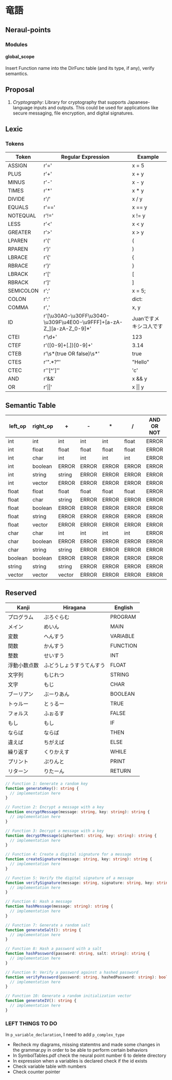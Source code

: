 # 竜語
## Neraul-points

### Modules
#### global_scope
Insert Function name into the DirFunc table (and its type, if any), verify semantics.


## Proposal
1. $Cryptography$: Library for cryptography that supports Japanese-language inputs and outputs. This could be used for applications like secure messaging, file encryption, and digital signatures.

## Lexic
### Tokens
| Token| Regular Expression| Example|
| ------------ | ------------------------ | -------- |
| ASSIGN       | r'='                     | x = 5   |
| PLUS         | r'\+'                    | x + y   |
| MINUS        | r'-'                     | x - y   |
| TIMES        | r'\*'                    | x * y   |
| DIVIDE       | r'/'                     | x / y   |
| EQUALS       | r'=='                    | x == y  |
| NOTEQUAL     | r'!='                    | x != y  |
| LESS         | r'<'                     | x < y   |
| GREATER      | r'>'                     | x > y   |
| LPAREN       | r'\('                    | (       |
| RPAREN       | r'\)'                    | )       |
| LBRACE       | r'\{'                    | {       |
| RBRACE       | r'\}'                    | }       |
| LBRACK       | r'\['                    | [       |
| RBRACK       | r'\]'                    | ]       |
| SEMICOLON    | r';'                     | x = 5;  |
| COLON        | r':'                     | dict:   |
| COMMA        | r','                     | x, y    |
| ID           | r'[\u30A0-\u30FF\u3040-\u309F\u4E00-\u9FFF]+[a-zA-Z_][a-zA-Z_0-9]*' |Juanですメキシコ人です |
| CTEI         | r'\d+'                   | 123     |
| CTEF         | r'([0-9]+[.])[0-9]+'     | 3.14    |
| CTEB         | r'\s*(true OR false)\s*'    | true    |
| CTES         | r'\".*?\"'               | "Hello" |
| CTEC         | r'\'[^\']\''             | 'c'     |
| AND          | r'&&'                    | x && y  |
| OR           | r'\|\|'                  | x \|\| y|



## Semantic Table
| left_op | right_op | +      | -     | *     | /     | AND OR NOT | > < <= >= != == | =       |
| ------- | -------- | ------ | ----- | ----- | ----- | ---------- | --------------- | ------- |
| int     | int      | int    | int   | int   | float | ERROR      | boolean         | int     |
| int     | float    | float  | float | float | float | ERROR      | boolean         | float   |
| int     | char     | int    | int   | int   | int   | ERROR      | boolean         | int     |
| int     | boolean  | ERROR  | ERROR | ERROR | ERROR | ERROR      | ERROR           | ERROR   |
| int     | string   | string | ERROR | ERROR | ERROR | ERROR      | boolean         | ERROR   |
| int     | vector   | ERROR  | ERROR | ERROR | ERROR | ERROR      | ERROR           | ERROR   | 
| float   | float    | float  | float | float | float | ERROR      | boolean         | float   |
| float   | char     | string | ERROR | ERROR | ERROR | ERROR      | boolean         | ERROR   |
| float   | boolean  | ERROR  | ERROR | ERROR | ERROR | ERROR      | ERROR           | ERROR   |
| float   | string   | ERROR  | ERROR | ERROR | ERROR | ERROR      | boolean         | ERROR   |
| float   | vector   | ERROR  | ERROR | ERROR | ERROR | ERROR      | ERROR           | ERROR   |
| char    | char     | int    | int   | int   | int   | ERROR      | boolean         | char    |
| char    | boolean  | ERROR  | ERROR | ERROR | ERROR | ERROR      | ERROR           | ERROR   |
| char    | string   | string | ERROR | ERROR | ERROR | ERROR      | boolean         | ERROR   |
| boolean | boolean  | ERROR  | ERROR | ERROR | ERROR | ERROR      | boolean         | boolean |
| string  | string   | string | ERROR | ERROR | ERROR | ERROR      | boolean         | ERROR   |
| vector  | vector   | vector | ERROR | ERROR | ERROR | ERROR      | boolean         | ERROR   |


## Reserved 
| Kanji        | Hiragana                 | English  |
| ------------ | ------------------------ | -------- |
| プログラム   | ぷろぐらむ               | PROGRAM  |
| メイン       | めいん                   | MAIN     |
| 変数         | へんすう                 | VARIABLE |
| 関数         | かんすう                 | FUNCTION |
| 整数         | せいすう                 | INT      |
| 浮動小数点数 | ふどうしょうすうてんすう | FLOAT    |
| 文字列       | もじれつ                 | STRING   |
| 文字         | もじ                     | CHAR     |
| ブーリアン   | ぶーりあん               | BOOLEAN  |
| トゥルー     | とぅるー                 | TRUE     |
| フォルス     | ふぉるす                 | FALSE    |
| もし         | もし                     | IF       |
| ならば       | ならば                   | THEN     |
| 違えば       | ちがえば                 | ELSE     |
| 繰り返す     | くりかえす               | WHILE    |
| プリント     | ぷりんと                 | PRINT    |
| リターン     | りたーん                 | RETURN   |


```ts
// Function 1: Generate a random key
function generateKey(): string {
  // implementation here
}

// Function 2: Encrypt a message with a key
function encryptMessage(message: string, key: string): string {
  // implementation here
}

// Function 3: Decrypt a message with a key
function decryptMessage(ciphertext: string, key: string): string {
  // implementation here
}

// Function 4: Create a digital signature for a message
function createSignature(message: string, key: string): string {
  // implementation here
}

// Function 5: Verify the digital signature of a message
function verifySignature(message: string, signature: string, key: string): boolean {
  // implementation here
}

// Function 6: Hash a message
function hashMessage(message: string): string {
  // implementation here
}

// Function 7: Generate a random salt
function generateSalt(): string {
  // implementation here
}

// Function 8: Hash a password with a salt
function hashPassword(password: string, salt: string): string {
  // implementation here
}

// Function 9: Verify a password against a hashed password
function verifyPassword(password: string, hashedPassword: string): boolean {
  // implementation here
}

// Function 10: Generate a random initialization vector
function generateIV(): string {
  // implementation here
}
```
### LEFT THINGS TO DO
In `p_variable_declaration`, I need to add `p_complex_type`
- Recheck my diagrams, missing statemtns and made some changes in the grammar.py in order to be able to perform certain behaviors
- In SymbolTables.pdf check the neural point number 6 to delete directory
- In expression when a variables is declared check if the id exists
- Check variable table with numbers 
- Check counter pointer